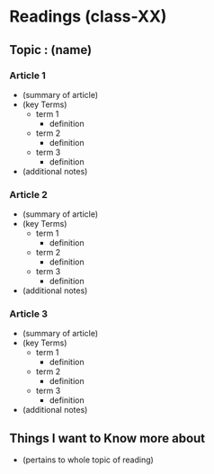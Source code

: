 # Readings (class-XX)

## Topic : (name)

### Article 1
- (summary of article)
- (key Terms)
    - term 1
        - definition
    - term 2
        - definition
    - term 3
        - definition
- (additional notes)

### Article 2
- (summary of article)
- (key Terms)
    - term 1
        - definition
    - term 2
        - definition
    - term 3
        - definition
- (additional notes)

### Article 3
- (summary of article)
- (key Terms)
    - term 1
        - definition
    - term 2
        - definition
    - term 3
        - definition
- (additional notes)

## Things I want to Know more about
- (pertains to whole topic of reading)